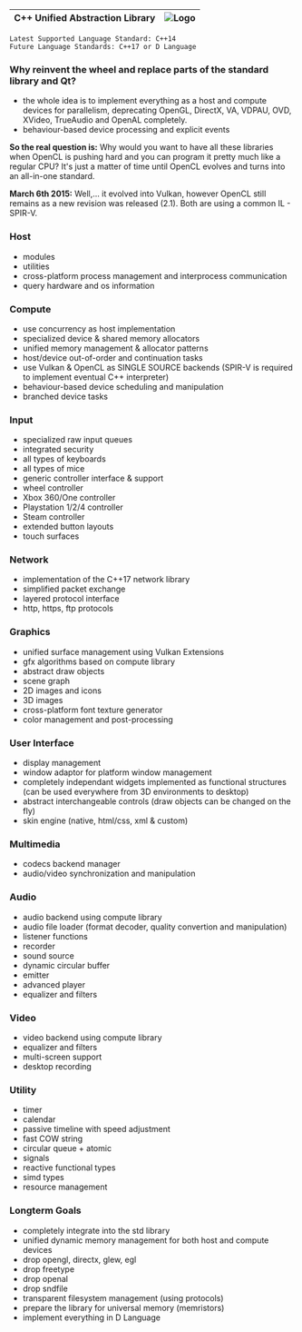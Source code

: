C++ Unified Abstraction Library                     | ![Logo](https://bitbucket.org/repo/jXXjaG/images/1113278086-cppual.png "C++ Unified Abstraction Library")
:---------------------------------------------------|-------------------------------------------------------------------------------------------------------------:
	Latest Supported Language Standard: C++14
	Future Language Standards: C++17 or D Language

### Why reinvent the wheel and replace parts of the standard library and Qt? ###
- the whole idea is to implement everything as a host and compute devices for parallelism, deprecating OpenGL, DirectX, VA, VDPAU, OVD, XVideo, TrueAudio and OpenAL completely.
- behaviour-based device processing and explicit events

**So the real question is:** Why would you want to have all these libraries when OpenCL is pushing hard and you can program it pretty much like a regular CPU? It's just a matter of time until OpenCL evolves and turns into an all-in-one standard.

**March 6th 2015:** Well,... it evolved into Vulkan, however OpenCL still remains as a new revision was released (2.1). Both are using a common IL - SPIR-V.


### Host ###
* modules
* utilities
* cross-platform process management and interprocess communication
* query hardware and os information

### Compute ###
* use concurrency as host implementation
* specialized device & shared memory allocators
* unified memory management & allocator patterns
* host/device out-of-order and continuation tasks
* use Vulkan & OpenCL as SINGLE SOURCE backends (SPIR-V is required to implement eventual C++ interpreter)
* behaviour-based device scheduling and manipulation
* branched device tasks

### Input ###
* specialized raw input queues
* integrated security
* all types of keyboards
* all types of mice
* generic controller interface & support
* wheel controller
* Xbox 360/One controller
* Playstation 1/2/4 controller
* Steam controller
* extended button layouts
* touch surfaces

### Network ###
* implementation of the C++17 network library
* simplified packet exchange
* layered protocol interface
* http, https, ftp protocols

### Graphics ###
* unified surface management using Vulkan Extensions
* gfx algorithms based on compute library
* abstract draw objects
* scene graph
* 2D images and icons
* 3D images
* cross-platform font texture generator
* color management and post-processing

### User Interface ###
* display management
* window adaptor for platform window management
* completely independant widgets implemented as functional structures (can be used everywhere from 3D environments to desktop)
* abstract interchangeable controls (draw objects can be changed on the fly)
* skin engine (native, html/css, xml & custom)

### Multimedia ###
* codecs backend manager
* audio/video synchronization and manipulation

### Audio ###
* audio backend using compute library
* audio file loader (format decoder, quality convertion and manipulation)
* listener functions
* recorder
* sound source
* dynamic circular buffer
* emitter
* advanced player
* equalizer and filters

### Video ###
* video backend using compute library
* equalizer and filters
* multi-screen support
* desktop recording

### Utility ###
* timer
* calendar
* passive timeline with speed adjustment
* fast COW string
* circular queue + atomic
* signals
* reactive functional types
* simd types
* resource management

### Longterm Goals ###
* completely integrate into the std library
* unified dynamic memory management for both host and compute devices
* drop opengl, directx, glew, egl
* drop freetype
* drop openal
* drop sndfile
* transparent filesystem management (using protocols)
* prepare the library for universal memory (memristors)
* implement everything in D Language
